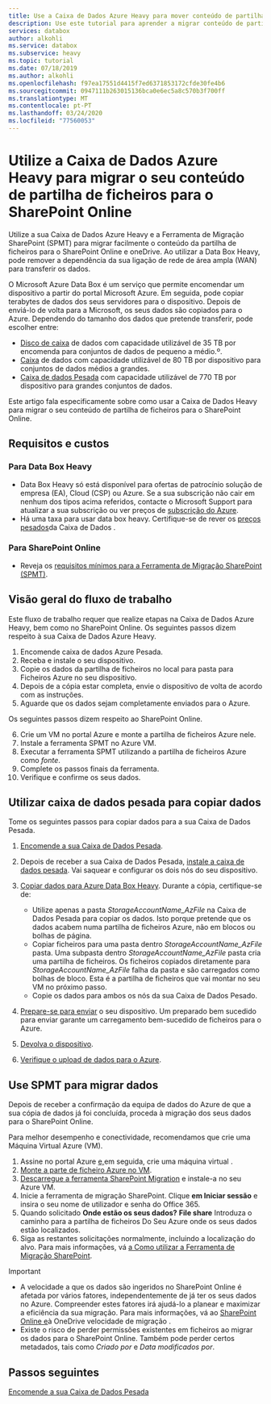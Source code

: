 ```yaml
---
title: Use a Caixa de Dados Azure Heavy para mover conteúdo de partilha de ficheiros para O SharePoint Online
description: Use este tutorial para aprender a migrar conteúdo de partilha de ficheiros para Partilhar O Ponto Online usando a sua Caixa de Dados Azure Heavy
services: databox
author: alkohli
ms.service: databox
ms.subservice: heavy
ms.topic: tutorial
ms.date: 07/18/2019
ms.author: alkohli
ms.openlocfilehash: f97ea17551d4415f7ed6371853172cfde30fe4b6
ms.sourcegitcommit: 0947111b263015136bca0e6ec5a8c570b3f700ff
ms.translationtype: MT
ms.contentlocale: pt-PT
ms.lasthandoff: 03/24/2020
ms.locfileid: "77560053"
---
```

# <a name="use-the-azure-data-box-heavy-to-migrate-your-file-share-content-to-sharepoint-online"></a>Utilize a Caixa de Dados Azure Heavy para migrar o seu conteúdo de partilha de ficheiros para o SharePoint Online

Utilize a sua Caixa de Dados Azure Heavy e a Ferramenta de Migração SharePoint (SPMT) para migrar facilmente o conteúdo da partilha de ficheiros para o SharePoint Online e oneDrive. Ao utilizar a Data Box Heavy, pode remover a dependência da sua ligação de rede de área ampla (WAN) para transferir os dados.

O Microsoft Azure Data Box é um serviço que permite encomendar um dispositivo a partir do portal Microsoft Azure. Em seguida, pode copiar terabytes de dados dos seus servidores para o dispositivo. Depois de enviá-lo de volta para a Microsoft, os seus dados são copiados para o Azure. Dependendo do tamanho dos dados que pretende transferir, pode escolher entre:

- [Disco de caixa](https://docs.microsoft.com/azure/databox/data-box-disk-overview) de dados com capacidade utilizável de 35 TB por encomenda para conjuntos de dados de pequeno a médio.º.
- [Caixa](https://docs.microsoft.com/azure/databox/data-box-overview) de dados com capacidade utilizável de 80 TB por dispositivo para conjuntos de dados médios a grandes.
- [Caixa de dados Pesada](https://docs.microsoft.com/azure/databox/data-box-heavy-overview) com capacidade utilizável de 770 TB por dispositivo para grandes conjuntos de dados.

Este artigo fala especificamente sobre como usar a Caixa de Dados Heavy para migrar o seu conteúdo de partilha de ficheiros para o SharePoint Online.

## <a name="requirements-and-costs"></a>Requisitos e custos

### <a name="for-data-box-heavy"></a>Para Data Box Heavy

- Data Box Heavy só está disponível para ofertas de patrocínio solução de empresa (EA), Cloud (CSP) ou Azure. Se a sua subscrição não cair em nenhum dos tipos acima referidos, contacte o Microsoft Support para atualizar a sua subscrição ou ver preços de [subscrição do Azure](https://azure.microsoft.com/pricing/).
- Há uma taxa para usar data box heavy. Certifique-se de rever os [preços pesados](https://azure.microsoft.com/pricing/details/databox/heavy/)da Caixa de Dados .


### <a name="for-sharepoint-online"></a>Para SharePoint Online

- Reveja os [requisitos mínimos para a Ferramenta de Migração SharePoint (SPMT)](https://docs.microsoft.com/sharepointmigration/how-to-use-the-sharepoint-migration-tool).

## <a name="workflow-overview"></a>Visão geral do fluxo de trabalho

Este fluxo de trabalho requer que realize etapas na Caixa de Dados Azure Heavy, bem como no SharePoint Online.
Os seguintes passos dizem respeito à sua Caixa de Dados Azure Heavy.

1. Encomende caixa de dados Azure Pesada.
2. Receba e instale o seu dispositivo.
3. Copie os dados da partilha de ficheiros no local para pasta para Ficheiros Azure no seu dispositivo.
4. Depois de a cópia estar completa, envie o dispositivo de volta de acordo com as instruções.
5. Aguarde que os dados sejam completamente enviados para o Azure.

Os seguintes passos dizem respeito ao SharePoint Online.

6. Crie um VM no portal Azure e monte a partilha de ficheiros Azure nele.
7. Instale a ferramenta SPMT no Azure VM.
8. Executar a ferramenta SPMT utilizando a partilha de ficheiros Azure como *fonte*.
9. Complete os passos finais da ferramenta.
10. Verifique e confirme os seus dados.

## <a name="use-data-box-heavy-to-copy-data"></a>Utilizar caixa de dados pesada para copiar dados

Tome os seguintes passos para copiar dados para a sua Caixa de Dados Pesada.

1. [Encomende a sua Caixa de Dados Pesada](data-box-heavy-deploy-ordered.md).
2. Depois de receber a sua Caixa de Dados Pesada, [instale a caixa de dados pesada](data-box-heavy-deploy-set-up.md). Vai saquear e configurar os dois nós do seu dispositivo.
3. [Copiar dados para Azure Data Box Heavy](data-box-heavy-deploy-copy-data.md). Durante a cópia, certifique-se de:

    - Utilize apenas a pasta *StorageAccountName_AzFile* na Caixa de Dados Pesada para copiar os dados. Isto porque pretende que os dados acabem numa partilha de ficheiros Azure, não em blocos ou bolhas de página.
    - Copiar ficheiros para uma pasta dentro *StorageAccountName_AzFile* pasta. Uma subpasta dentro *StorageAccountName_AzFile* pasta cria uma partilha de ficheiros. Os ficheiros copiados diretamente para *StorageAccountName_AzFile* falha da pasta e são carregados como bolhas de bloco. Esta é a partilha de ficheiros que vai montar no seu VM no próximo passo.
    - Copie os dados para ambos os nós da sua Caixa de Dados Pesado.
3. [Prepare-se para enviar](data-box-heavy-deploy-picked-up.md#prepare-to-ship) o seu dispositivo. Um preparado bem sucedido para enviar garante um carregamento bem-sucedido de ficheiros para o Azure.
4. [Devolva o dispositivo](data-box-heavy-deploy-picked-up.md#ship-data-box-heavy-back).
5. [Verifique o upload de dados para o Azure](data-box-heavy-deploy-picked-up.md#verify-data-upload-to-azure).

## <a name="use-spmt-to-migrate-data"></a>Use SPMT para migrar dados

Depois de receber a confirmação da equipa de dados do Azure de que a sua cópia de dados já foi concluída, proceda à migração dos seus dados para o SharePoint Online.

Para melhor desempenho e conectividade, recomendamos que crie uma Máquina Virtual Azure (VM).

1. Assine no portal Azure [e,](../virtual-machines/windows/quick-create-portal.md)em seguida, crie uma máquina virtual .
2. [Monte a parte de ficheiro Azure no VM](../storage/files/storage-how-to-use-files-windows.md#mount-the-azure-file-share-with-file-explorer).
3. [Descarregue a ferramenta SharePoint Migration](https://spmtreleasescus.blob.core.windows.net/install/default.htm) e instale-a no seu Azure VM.
4. Inicie a ferramenta de migração SharePoint. Clique **em Iniciar sessão** e insira o seu nome de utilizador e senha do Office 365.
5. Quando solicitado **Onde estão os seus dados?** **File share** Introduza o caminho para a partilha de ficheiros Do Seu Azure onde os seus dados estão localizados.
6. Siga as restantes solicitações normalmente, incluindo a localização do alvo. Para mais informações, vá [a Como utilizar a Ferramenta de Migração SharePoint](https://docs.microsoft.com/sharepointmigration/how-to-use-the-sharepoint-migration-tool).

> [!IMPORTANT]
> - A velocidade a que os dados são ingeridos no SharePoint Online é afetada por vários fatores, independentemente de já ter os seus dados no Azure. Compreender estes fatores irá ajudá-lo a planear e maximizar a eficiência da sua migração.  Para mais informações, vá ao [SharePoint Online e](/sharepointmigration/sharepoint-online-and-onedrive-migration-speed)à OneDrive velocidade de migração .
> - Existe o risco de perder permissões existentes em ficheiros ao migrar os dados para o SharePoint Online. Também pode perder certos metadados, tais como *Criado por* e *Data modificados por*.

## <a name="next-steps"></a>Passos seguintes

[Encomende a sua Caixa de Dados Pesada](./data-box-heavy-deploy-ordered.md)